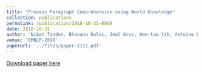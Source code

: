 ```yaml
---
title: "Process Paragraph Comprehension using World Knowledge"
collection: publications
permalink: /publication/2018-10-31-0068
date: 2018-10-31
author: 'Niket Tandon, Bhavana Dalvi, Joel Grus, Wen-tau Yih, Antoine Bosselut and Peter Clark'
venue: 'EMNLP-2018'
paperurl: '../files/paper-1172.pdf'
---
```


<a href='../files/paper-1172.pdf'>Download paper here</a>
